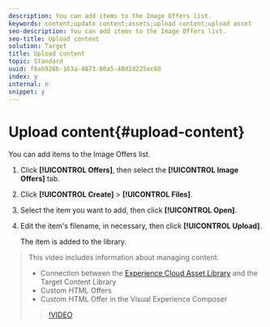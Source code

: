```yaml
---
description: You can add items to the Image Offers list.
keywords: content;update content;assets;upload content;upload asset
seo-description: You can add items to the Image Offers list.
seo-title: Upload content
solution: Target
title: Upload content
topic: Standard
uuid: f6ab926b-163a-4873-80a5-48d2d225ac88
index: y
internal: n
snippet: y
---
```


# Upload content{#upload-content}

You can add items to the Image Offers list.

1. Click **[!UICONTROL Offers]**, then select the **[!UICONTROL Image Offers]** tab.
1. Click **[!UICONTROL Create]** > **[!UICONTROL Files]**.
1. Select the item you want to add, then click **[!UICONTROL Open]**.
1. Edit the item's filename, in necessary, then click **[!UICONTROL Upload]**.

   The item is added to the library. 
>This video includes information about managing content. 
>
>* Connection between the [Experience Cloud Asset Library](https://marketing.adobe.com/resources/help/en_US/mcloud/creative_cloud.html) and the Target Content Library 
>* Custom HTML Offers 
>* Custom HTML Offer in the Visual Experience Composer 
>
>>[!VIDEO](https://vimeo.com/ZNIGgXOATMY) 


